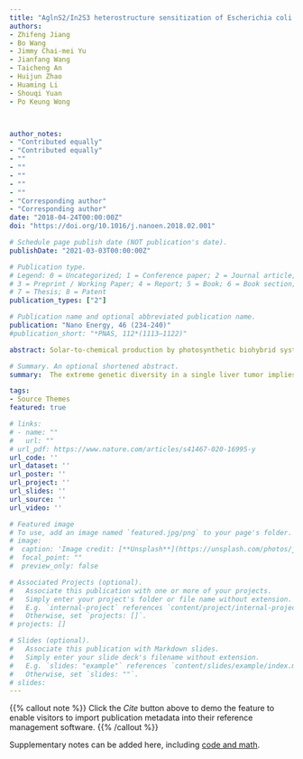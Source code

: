 ```yaml
---
title: "AglnS2/In2S3 heterostructure sensitization of Escherichia coli for sustainable hydrogen production"
authors:
- Zhifeng Jiang
- Bo Wang
- Jimmy Chai-mei Yu
- Jianfang Wang
- Taicheng An
- Huijun Zhao
- Huaming Li
- Shouqi Yuan
- Po Keung Wong



author_notes:
- "Contributed equally"
- "Contributed equally"
- ""
- ""
- ""
- ""
- ""
- "Corresponding author"
- "Corresponding author"
date: "2018-04-24T00:00:00Z"
doi: "https://doi.org/10.1016/j.nanoen.2018.02.001"

# Schedule page publish date (NOT publication's date).
publishDate: "2021-03-03T00:00:00Z"

# Publication type.
# Legend: 0 = Uncategorized; 1 = Conference paper; 2 = Journal article;
# 3 = Preprint / Working Paper; 4 = Report; 5 = Book; 6 = Book section;
# 7 = Thesis; 8 = Patent
publication_types: ["2"]

# Publication name and optional abbreviated publication name.
publication: "Nano Energy, 46 (234-240)"
#publication_short: "*PNAS, 112*(1113–1122)"

abstract: Solar-to-chemical production by photosynthetic biohybrid systems does not only take advantage of the broadband light efficiency of semiconductor but also utilize highly specific biological catalytic power in living organism. Herein, we demonstrate a tandem inorganic-biological hybrid by combining AglnS2/In2S3 and a facultative anaerobic bacterium, Escherichia coli, for biological H2 production. The AglnS2/In2S3@E. coli hybrid system harvests light energy and makes use of anaerobically synthesized bacterial endogenous [Ni-Fe]-hydrogenase and photo-generated electrons from AglnS2/In2S3 hybrid for enhanced H2 evolution efficiency. A highly quantum efficiency (QE) of 3.3% at 720 nm for H2 production is achieved from the hybrid system, exceeding those of many reported photoheterotrophic bacteria. This biomimetic approach may provide a guidance for the interfacing of hybrid semiconductors with living organisms for solar-to-chemical production.

# Summary. An optional shortened abstract.
summary:  The extreme genetic diversity in a single liver tumor implies clonal evolution under the non-Darwinian mode.

tags:
- Source Themes
featured: true

# links:
# - name: ""
#   url: ""
# url_pdf: https://www.nature.com/articles/s41467-020-16995-y
url_code: ''
url_dataset: ''
url_poster: ''
url_project: ''
url_slides: ''
url_source: ''
url_video: ''

# Featured image
# To use, add an image named `featured.jpg/png` to your page's folder. 
# image:
#  caption: 'Image credit: [**Unsplash**](https://unsplash.com/photos/jdD8gXaTZsc)'
#  focal_point: ""
#  preview_only: false

# Associated Projects (optional).
#   Associate this publication with one or more of your projects.
#   Simply enter your project's folder or file name without extension.
#   E.g. `internal-project` references `content/project/internal-project/index.md`.
#   Otherwise, set `projects: []`.
# projects: []

# Slides (optional).
#   Associate this publication with Markdown slides.
#   Simply enter your slide deck's filename without extension.
#   E.g. `slides: "example"` references `content/slides/example/index.md`.
#   Otherwise, set `slides: ""`.
# slides:
---
```


{{% callout note %}}
Click the *Cite* button above to demo the feature to enable visitors to import publication metadata into their reference management software.
{{% /callout %}}

Supplementary notes can be added here, including [code and math](https://sourcethemes.com/academic/docs/writing-markdown-latex/).

